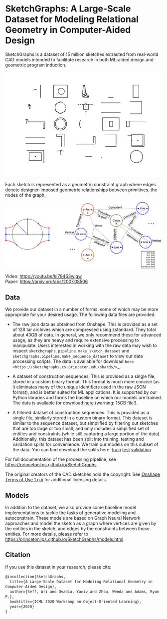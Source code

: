# SketchGraphs: A Large-Scale Dataset for Modeling Relational Geometry in Computer-Aided Design

SketchGraphs is a dataset of 15 million sketches extracted from real-world CAD models intended to facilitate research in both ML-aided design and geometric program induction.

![blah](/assets/sketchgraphs.gif)


Each sketch is represented as a geometric constraint graph where edges denote designer-imposed geometric relationships between primitives, the nodes of the graph.

![Sketch and graph](/assets/sketch_w_graph.png)

Video: https://youtu.be/ki784S3wjqw  
Paper: https://arxiv.org/abs/2007.08506 

## Data

We provide our dataset in a number of forms, some of which may be more appropriate for your desired usage.
The following data files are provided:

- The raw json data as obtained from Onshape. This is provided as a set of 128 tar archives which are compressed
  using zstandard. They total about 43GB of data. In general, we only recommend these for advanced usage, as
  they are heavy and require extensive processing to manipulate. Users interested in working with the raw data
  may wish to inspect `sketchgraphs.pipeline.make_sketch_dataset` and `sketchgraphs.pipeline.make_sequence_dataset`
  to view our data processing scripts. The data is available for download `here <https://sketchgraphs.cs.princeton.edu/shards/>`_.

- A dataset of construction sequences. This is provided as a single file, stored in a custom binary format.
  This format is much more concise (as it eliminates many of the unique identifiers used in the raw JSON format),
  and is better suited for ML applications. It is supported by our Python libraries and forms the baseline
  on which our models are trained. The data is available for download [here](https://sketchgraphs.cs.princeton.edu/sequence/sg_all.npy) (warning: 15GB file!).

- A filtered dataset of construction sequences. This is provided as a single file, similarly stored in a custom
  binary format. This dataset is similar to the sequence dataset, but simplified by filtering out sketches
  that are too large or too small, and only includes a simplified set of entities and constraints (while still
  capturing a large portion of the data). Additionally, this dataset has been split into training, testing and
  validation splits for convenience. We train our models on this subset of the data. You can find download the splits
  here: [train](https://sketchgraphs.cs.princeton.edu/sequence/sg_t16_train.npy)
  [test](https://sketchgraphs.cs.princeton.edu/sequence/sg_t16_test.npy)
  [validation](https://sketchgraphs.cs.princeton.edu/sequence/sg_t16_validation.npy)

For full documentation of the processing pipeline, see https://princetonlips.github.io/SketchGraphs.

The original creators of the CAD sketches hold the copyright. See [Onshape Terms of Use 1.g.ii](https://www.onshape.com/legal/terms-of-use#your_content) for additional licensing details.


## Models
In addition to the dataset, we also provide some baseline model implementations to tackle the tasks of generative
modeling and autoconstrain. These models are based on Graph Neural Network approaches and model the sketch as
a graph where vertices are given by the entities in the sketch, and edges by the constraints between those entities.
For more details, please refer to https://princetonlips.github.io/SketchGraphs/models.html.


## Citation
If you use this dataset in your research, please cite:
```
@incollection{SketchGraphs,
  title={A Large-Scale Dataset for Modeling Relational Geometry in Computer-Aided Design},
  author={Seff, Ari and Ovadia, Yaniv and Zhou, Wenda and Adams, Ryan P.},
  booktitle={ICML 2020 Workshop on Object-Oriented Learning},
  year={2020}
}
```